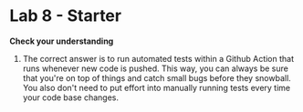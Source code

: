 # Lab 8 - Starter

__Check your understanding__
1. The correct answer is to run automated tests within a Github Action that runs whenever new code is pushed. This way, you can always be sure that you're on top of things and catch small bugs before they snowball. You also don't need to put effort into manually running tests every time your code base changes.

